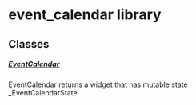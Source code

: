 



# event_calendar library











## Classes

##### [EventCalendar](../views_after_auth_screens_events_event_calendar/EventCalendar-class.md)



EventCalendar returns a widget that has mutable state _EventCalendarState.















